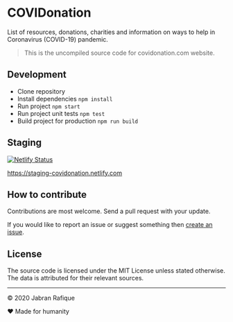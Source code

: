# COVIDonation

List of resources, donations, charities and information on ways to help in Coronavirus (COVID-19) pandemic.

> This is the uncompiled source code for covidonation.com website.

## Development

- Clone repository
- Install dependencies `npm install`
- Run project `npm start`
- Run project unit tests `npm test`
- Build project for production `npm run build`

## Staging

[![Netlify Status](https://api.netlify.com/api/v1/badges/446db57e-b7d0-47bf-bdeb-b907aa1f17c5/deploy-status)](https://app.netlify.com/sites/covidonation/deploys)

https://staging-covidonation.netlify.com

## How to contribute

Contributions are most welcome. Send a pull request with your update.

If you would like to report an issue or suggest something then [create an issue](https://github.com/jabranr/covidonation/issues).

## License

The source code is licensed under the MIT License unless stated otherwise. The data is attributed for their relevant sources.

---

&copy; 2020 Jabran Rafique

&hearts; Made for humanity
